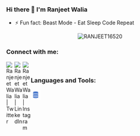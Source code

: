 ### Hi there 👋 I'm Ranjeet Walia

<!--
**RANJEET16520/RANJEET16520** is a ✨ _special_ ✨ repository because its `README.md` (this file) appears on your GitHub profile.
Here are some ideas to get you started:

- 🔭 I’m currently working on ...
- 🌱 I’m currently learning ...
- 👯 I’m looking to collaborate on ...
- 🤔 I’m looking for help with ...
- 💬 Ask me about ...
- 📫 How to reach me: ...
- 😄 Pronouns: ...

-->
- ⚡ Fun fact: Beast Mode - Eat Sleep Code Repeat
<p align="center"> <img src="https://komarev.com/ghpvc/?username=RANJEET16520" alt="RANJEET16520" /> </p>

### Connect with me:

[<img align="left" alt="Ranjeet Walia | Twitter" width="22px" src="https://cdn.jsdelivr.net/npm/simple-icons@v3/icons/twitter.svg" />][twitter]
[<img align="left" alt="Ranjeet Walia | LinkedIn" width="22px" src="https://cdn.jsdelivr.net/npm/simple-icons@v3/icons/linkedin.svg" />][linkedin]
[<img align="left" alt="Ranjeet Walia | Instagram" width="22px" src="https://cdn.jsdelivr.net/npm/simple-icons@v3/icons/instagram.svg" />][instagram]

<br />

### Languages and Tools:
<img align="left" alt="SQL" width="26px" src="https://raw.githubusercontent.com/github/explore/80688e429a7d4ef2fca1e82350fe8e3517d3494d/topics/sql/sql.png" />


[twitter]: https://twitter.com/RanjeetWalia3
[instagram]: https://www.instagram.com/ranjeet_16520/?hl=en
[linkedin]: https://www.linkedin.com/in/ranjeet-walia-3336b4148/

